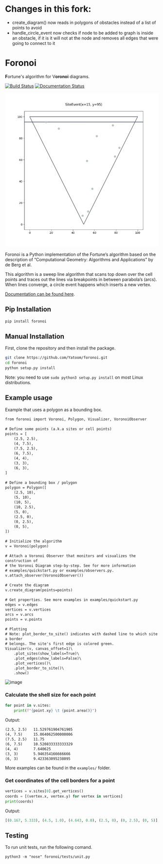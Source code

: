 # Changes in this fork:
- create\_diagram() now reads in polygons of obstacles instead of a list of points to avoid
- handle\_circle\_event now checks if node to be added to graph is inside an obstacle, if it is it will not at the node and removes all edges that were going to connect to it

# Foronoi
**F**ortune's algorithm for V**oronoi** diagrams. 

[![Build Status](https://travis-ci.org/Yatoom/voronoi.svg?branch=master)](https://travis-ci.org/Yatoom/voronoi)
[![Documentation Status](https://readthedocs.org/projects/voronoi/badge/?version=latest)](https://voronoi.readthedocs.io/en/latest/?badge=latest)


![](voronoi.gif)

Foronoi is a Python implementation of the Fortune’s algorithm based on the description of “Computational Geometry: Algorithms and Applications” by de Berg et al.

This algorithm is a sweep line algorithm that scans top down over the cell points and traces out the lines via breakpoints in between parabola’s (arcs). When lines converge, a circle event happens which inserts a new vertex.

[Documentation can be found here](https://voronoi.readthedocs.io/en/latest/).

## Pip Installation
```bash
pip install foronoi
```

## Manual Installation

First, clone the repository and then install the package.
```bash
git clone https://github.com/Yatoom/foronoi.git
cd foronoi
python setup.py install
```
Note: you need to use `sudo python3 setup.py install` on most Linux distributions.

## Example usage

Example that uses a polygon as a bounding box.

```python3
from foronoi import Voronoi, Polygon, Visualizer, VoronoiObserver

# Define some points (a.k.a sites or cell points)
points = [
    (2.5, 2.5),
    (4, 7.5),
    (7.5, 2.5),
    (6, 7.5),
    (4, 4),
    (3, 3),
    (6, 3),
]

# Define a bounding box / polygon
polygon = Polygon([
    (2.5, 10),
    (5, 10),
    (10, 5),
    (10, 2.5),
    (5, 0),
    (2.5, 0),
    (0, 2.5),
    (0, 5),
])

# Initialize the algorithm
v = Voronoi(polygon)

# Attach a Voronoi Observer that monitors and visualizes the construction of 
# the Voronoi Diagram step-by-step. See for more information 
# examples/quickstart.py or examples/observers.py.
v.attach_observer(VoronoiObserver())

# Create the diagram
v.create_diagram(points=points)

# Get properties. See more examples in examples/quickstart.py
edges = v.edges
vertices = v.vertices
arcs = v.arcs
points = v.points

# Plotting
# Note: plot_border_to_site() indicates with dashed line to which site a border 
# belongs. The site's first edge is colored green.
Visualizer(v, canvas_offset=1)\
    .plot_sites(show_labels=True)\
    .plot_edges(show_labels=False)\
    .plot_vertices()\
    .plot_border_to_site()\ 
    .show()

```
![image](https://user-images.githubusercontent.com/4205641/111237517-8a609800-85f5-11eb-8095-09001dd7b00e.png)



### Calculate the shell size for each point
```python
for point in v.sites:
    print(f"{point.xy} \t {point.area()}")
```
Output:
```
(2.5, 2.5) 	 11.529761904761905
(4, 7.5) 	 15.064062500000006
(7.5, 2.5) 	 11.75
(6, 7.5) 	 10.520833333333329
(4, 4) 	     7.640625
(3, 3) 	     5.946354166666666
(6, 3) 	     9.423363095238095
```

More examples can be found in the `examples/` folder.

### Get coordinates of the cell borders for a point
```python
vertices = v.sites[0].get_vertices()
coords = [(vertex.x, vertex.y) for vertex in vertices]
print(coords)
```
Output:
```python
[(0.167, 5.333), (4.5, 1.0), (4.643, 0.0), (2.5, 0), (0, 2.5), (0, 5)]
```

## Testing
To run unit tests, run the following comand.
```
python3 -m "nose" foronoi/tests/unit.py
```
